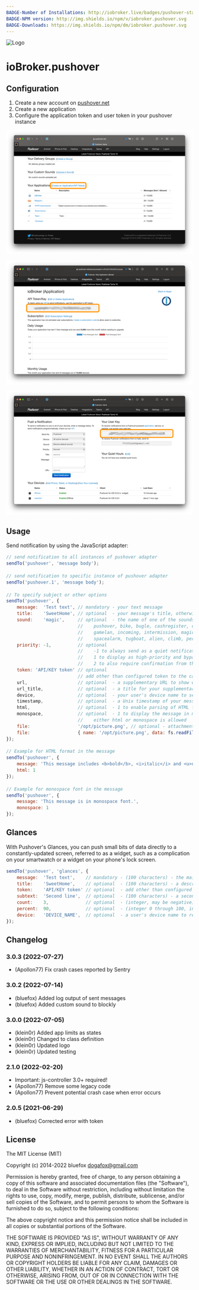 ```yaml
---
BADGE-Number of Installations: http://iobroker.live/badges/pushover-stable.svg
BADGE-NPM version: http://img.shields.io/npm/v/iobroker.pushover.svg
BADGE-Downloads: https://img.shields.io/npm/dm/iobroker.pushover.svg
---
```

![Logo](../../admin/pushover.png)

# ioBroker.pushover

## Configuration

1. Create a new account on [pushover.net](https://pushover.net/)
2. Create a new application
3. Configure the application token and user token in your pushover instance

![Pushover configuration](./img/pushover-applications.png)

![API Token](./img/pushover-appkey.png)

![Group or User Token](./img/pushover-userkey.png)

## Usage

Send notification by using the JavaScript adapter:

```javascript
// send notification to all instances of pushover adapter
sendTo('pushover', 'message body');

// send notification to specific instance of pushover adapter
sendTo('pushover.1', 'message body');

// To specify subject or other options
sendTo('pushover', {
    message:  'Test text', // mandatory - your text message
    title:    'SweetHome', // optional  - your message's title, otherwise your app's name is used
    sound:    'magic',     // optional  - the name of one of the sounds supported by device clients to override the user's default sound choice
                           //    pushover, bike, bugle, cashregister, classical, cosmic, falling,
                           //    gamelan, incoming, intermission, magic, mechanical, pianobar, siren,
                           //    spacealarm, tugboat, alien, climb, persistent, echo, updown, none
    priority: -1,          // optional
                           //    -1 to always send as a quiet notification,
                           //    1 to display as high-priority and bypass the user's quiet hours, or
                           //    2 to also require confirmation from the user
    token: 'API/KEY token' // optional
                           // add other than configured token to the call  
    url,                   // optional  - a supplementary URL to show with your message
    url_title,             // optional  - a title for your supplementary URL, otherwise just the URL is shown
    device,                // optional  - your user's device name to send the message directly to that device, rather than all of the user's devices
    timestamp,             // optional  - a Unix timestamp of your message's date and time to display to the user, rather than the time your message is received by our API
    html,                  // optional  - 1 to enable parsing of HTML formatting for bold, italic, underlined and font color
    monospace,             // optional  - 1 to display the message in monospace font
                           //    either html or monospace is allowed
    file:                  '/opt/picture.png', // optional - attachment 
    file:                  { name: '/opt/picture.png', data: fs.readFileSync('/opt/picture.png') }, // optional - attachment 
});

// Example for HTML format in the message
sendTo('pushover', {
    message: 'This message includes <b>bold</b>, <i>italic</i> and <u>underlined</u> text <font color=green>in</font> <font color=#ffa500>different</font> <font color=red>colors</font>.',
    html: 1
});

// Example for monospace font in the message
sendTo('pushover', {
    message: 'This message is in monospace font.',
    monospace: 1
});
```

## Glances

With Pushover's Glances, you can push small bits of data directly to a constantly-updated screen, 
referred to as a widget, such as a complication on your smartwatch or a widget on your phone's lock screen.

```javascript
sendTo('pushover', 'glances', {
    message:  'Test text',    // mandatory - (100 characters) - the main line of data, used on most screens
    title:    'SweetHome',    // optional  - (100 characters) - a description of the data being shown, such as "Widgets Sold"
    token:    'API/KEY token' // optional  - add other than configured token to the call  
    subtext:  'Second line',  // optional  - (100 characters) - a second line of data
    count:    3,              // optional  - (integer, may be negative) - shown on smaller screens; useful for simple counts
    percent:  90,             // optional  - (integer 0 through 100, inclusive) - shown on some screens as a progress bar/circle
    device:   'DEVICE_NAME',  // optional  - a user's device name to restrict messages to the widget on that device, otherwise leave blank to send messages to all available widgets of that user
});
```

## Changelog

<!--
	Placeholder for the next version (at the beginning of the line):
	### __WORK IN PROGRESS__
-->

### 3.0.3 (2022-07-27)
* (Apollon77) Fix crash cases reported by Sentry

### 3.0.2 (2022-07-14)
* (bluefox) Added log output of sent messages
* (bluefox) Added custom sound to blockly

### 3.0.0 (2022-07-05)
* (klein0r) Added app limits as states
* (klein0r) Changed to class definition
* (klein0r) Updated logo
* (klein0r) Updated testing

### 2.1.0 (2022-02-20)
* Important: js-controller 3.0+ required! 
* (Apollon77) Remove some legacy code
* (Apollon77) Prevent potential crash case when error occurs

### 2.0.5 (2021-06-29)
* (bluefox) Corrected error with token

## License

The MIT License (MIT)

Copyright (c) 2014-2022 bluefox <dogafox@gmail.com>

Permission is hereby granted, free of charge, to any person obtaining a copy
of this software and associated documentation files (the "Software"), to deal
in the Software without restriction, including without limitation the rights
to use, copy, modify, merge, publish, distribute, sublicense, and/or sell
copies of the Software, and to permit persons to whom the Software is
furnished to do so, subject to the following conditions:

The above copyright notice and this permission notice shall be included in
all copies or substantial portions of the Software.

THE SOFTWARE IS PROVIDED "AS IS", WITHOUT WARRANTY OF ANY KIND, EXPRESS OR
IMPLIED, INCLUDING BUT NOT LIMITED TO THE WARRANTIES OF MERCHANTABILITY,
FITNESS FOR A PARTICULAR PURPOSE AND NONINFRINGEMENT. IN NO EVENT SHALL THE
AUTHORS OR COPYRIGHT HOLDERS BE LIABLE FOR ANY CLAIM, DAMAGES OR OTHER
LIABILITY, WHETHER IN AN ACTION OF CONTRACT, TORT OR OTHERWISE, ARISING FROM,
OUT OF OR IN CONNECTION WITH THE SOFTWARE OR THE USE OR OTHER DEALINGS IN
THE SOFTWARE.
